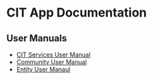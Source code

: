 
# CIT App Documentation


## User Manuals


- [CIT Services User Manual](https://transferonline-citapp-documentation.readthedocs-hosted.com/en/citservices/)
- [Community User Manual](https://transferonline-citapp-documentation.readthedocs-hosted.com/en/citservices/)
- [Entity User Manaul](https://transferonline-citapp-documentation.readthedocs-hosted.com/en/entity)














